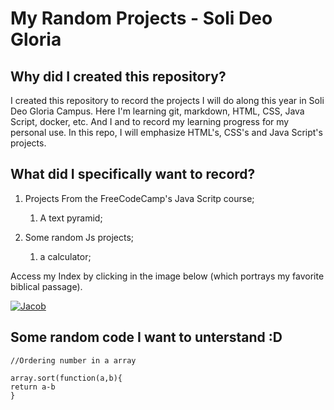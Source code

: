 # My Random Projects - Soli Deo Gloria

## Why did I created this repository?

I created this repository to record the projects I will do along this year in Soli Deo Gloria Campus. Here I'm learning git, markdown, HTML, CSS, Java Script, docker, etc. And I and to record my learning progress for my personal use. In this repo, I will emphasize HTML's, CSS's and Java Script's projects.

## What did I specifically want to record?

1. Projects From the FreeCodeCamp's Java Scritp course;
    1. A text pyramid;

1. Some random Js projects;
    1. a calculator;


Access my Index by clicking in the image below (which portrays my favorite biblical passage).

[![Jacob](https://upload.wikimedia.org/wikipedia/commons/thumb/b/b7/024.Jacob_Wrestles_with_the_Angel.jpg/960px-024.Jacob_Wrestles_with_the_Angel.jpg "Jacob")](https://github.com/AurelioAgostinho49/liferay-basic-training?tab=readme-ov-file)

## Some random code I want to unterstand :D

```
//Ordering number in a array

array.sort(function(a,b){
return a-b
}
```
